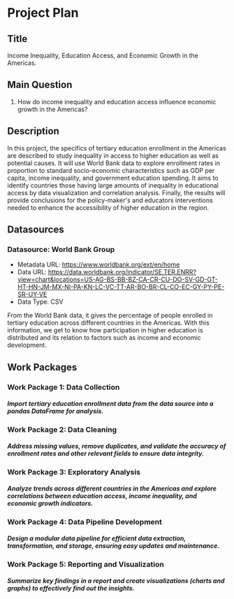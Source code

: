# Project Plan

## Title
Income Inequality, Education Access, and Economic Growth in the Americas.

## Main Question

1. How do income inequality and education access influence economic growth in the Americas?

## Description

In this project, the specifics of tertiary education enrollment in the Americas are described to study inequality in access to higher education as well as potential causes. It will use World Bank data to explore enrollment rates in proportion to standard socio-economic characteristics such as GDP per capita, income inequality, and government education spending. It aims to identify countries those having large amounts of inequality in educational access by data visualization and correlation analysis. Finally, the results will provide conclusions for the policy-maker's and educators interventions needed to enhance the accessibility of higher education in the region.

## Datasources

### Datasource: World Bank Group
* Metadata URL: https://www.worldbank.org/ext/en/home
* Data URL: https://data.worldbank.org/indicator/SE.TER.ENRR?view=chart&locations=US-AG-BS-BB-BZ-CA-CR-CU-DO-SV-GD-GT-HT-HN-JM-MX-NI-PA-KN-LC-VC-TT-AR-BO-BR-CL-CO-EC-GY-PY-PE-SR-UY-VE
* Data Type: CSV

From the World Bank data, it gives the percentage of people enrolled in tertiary education across different countries in the Americas. With this information, we get to know how participation in higher education is distributed and its relation to factors such as income and economic development.

## Work Packages

 ### Work Package 1: Data Collection
 #####  Import tertiary education enrollment data from the data source into a pandas DataFrame for analysis.

 ### Work Package 2: Data Cleaning
 #####  Address missing values, remove duplicates, and validate the accuracy of enrollment rates and other relevant fields to ensure data integrity.

 ### Work Package 3: Exploratory Analysis
 #####  Analyze trends across different countries in the Americas and explore correlations between education access, income inequality, and economic growth indicators.

 ### Work Package 4: Data Pipeline Development
 #####  Design a modular data pipeline for efficient data extraction, transformation, and storage, ensuring easy updates and maintenance.

 ### Work Package 5: Reporting and Visualization
 #####  Summarize key findings in a report and create visualizations (charts and graphs) to effectively find out the insights.
